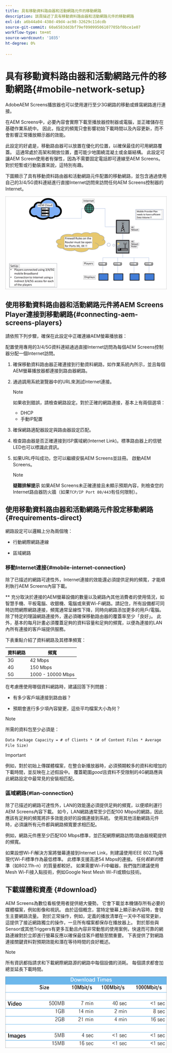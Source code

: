 ```yaml
---
title: 具有移動資料路由器和活動網路元件的移動網路
description: 該頁描述了具有移動資料路由器和活動網路元件的移動網路
exl-id: a6b44a04-438d-49d4-ac98-32629c11dcdb
source-git-commit: 60a6583dd3bf79ef09099506107705bf0bce1e07
workflow-type: tm+mt
source-wordcount: '1035'
ht-degree: 0%

---
```


# 具有移動資料路由器和活動網路元件的移動網路{#mobile-network-setup}

AdobeAEM Screens播放器也可以使用運行至少3G網路的移動或蜂窩網路進行連接。

在AEM Screens中，必要內容會實際下載至播放器控制器或電腦，並正確儲存在基礎作業系統中。 因此，指定的頻寬只會影響初始下載時間以及內容更新，而不會影響正常播放顯示器的效能。

此設定的好處是，移動路由器可以放置在優化的位置，以確保最佳的可用網路覆蓋。 這通常處於高架和開放位置，盡可能少地圍繞混凝土或金屬結構。
此設定可讓AEM Screen使用者有彈性，因為不需要固定電話即可連線至AEM Screens。 對於短暫或行動裝置來說，這特別有趣。

下圖顯示了具有移動資料路由器和活動網路元件配置的移動網路，並包含通過使用自己的3/4/5G資料連結進行直接Internet訪問來訪問任何AEM Screens控制器的Internet。

![](/help/using/assets/mobile-network-1.png)

## 使用移動資料路由器和活動網路元件將AEM Screens Player連接到移動網路{#connecting-aem-screens-players}

請依照下列步驟，確保在此設定中正確連線AEM螢幕播放器：

配置使用專用的3/4/5G資料連結通過直接Internet訪問為每個AEM Screens控制器分配一個Internet訪問。

1. 確保移動資料路由器正確連接到行動資料網路，如作業系統內所示，並且每個AEM螢幕播放器都連接到路由器網路。
1. 通過調用系統瀏覽器中的URL來測試Internet連接。
   >[!NOTE]
   >如果收到錯誤，請檢查網路設定。對於正確的網路連接，基本上有兩個選項：
   >* DHCP
   >* 手動IP配置


1. 確保網路適配器設定與路由器設定匹配。

1. 檢查路由器是否正確連接到ISP廣域網(Internet Link)。標準路由器上的信號LED也可以標識此資訊。
1. 如果URL呼叫成功，您可以繼續安裝AEM Screens並註冊。 啟動AEM Screens。

   >[!NOTE]
   >**疑難排解提示**
   >如果AEM Screens未正確連接且未顯示預期內容，則檢查您的Internet路由器防火牆（如果`TCP/IP Port 80/443`有任何限制）。


## 使用移動資料路由器和活動網路元件設定移動網路{#requirements-direct}

網路設定可以邏輯上分為兩個塊：

* 行動網際網路連線

* 區域網路

### 移動Internet連接{#mobile-internet-connection}

除了已描述的網路可達性外，Internet連接的效能還必須提供足夠的頻寬，才能順利執行AEM Screens內容下載。

** 充分取決於連接的AEM螢幕設備的數量以及網路內其他消費者的使用情況，如智慧手機、平板電腦、收銀機、電腦或來賓Wi-Fi網路。請記住，所有設備都可同時訪問網際網路連接，頻寬通常呈線性下降，同時向網路添加更多的用戶/電腦。
除了特定的理論網路連接外，還必須確保移動路由器的覆蓋率至少「良好」。 此外，基本的每月計畫必須覆蓋足夠的資料容量和足夠的頻寬，以便為連接的LAN內所有連接的客戶端提供服務。

下表重點介紹了資料網路及其標準頻寬：

| 資料網路 | 頻寬 |
|--- |--- |
| 3G | 42 Mbps |
| 4G | 150 Mbps |
| 5G | 1000 - 10000 Mbps |

在考慮應使用哪個資料網路時，建議回答下列問題：

* 有多少客戶端連接到路由器？

* 預期會進行多少項內容變更，這些平均檔案大小為何？

>[!NOTE]
>
>所需的資料包至少必須是：
>
>`Data Package Capacity = # of Clients * (# of Content Files * Average File Size)`

>[!IMPORTANT]
>
>例如，對於初始上傳媒體檔案，在整合新播放器時，必須預期較多的資料和增加的下載時間，並反映在上述假設中。 覆蓋範圍&#x200B;*good*&#x200B;且資料不受限制的4G網路應與此網路設定中最常見的安裝相匹配。


### 區域網路{#lan-connection}

除了已描述的網路可達性外，LAN的效能還必須提供足夠的頻寬，以便順利運行AEM Screens內容下載。 如今，LAN網路通常至少匹配100 Mbps的網路，因此應該有足夠的頻寬將許多效能良好的設備連接到系統。 使用其他活動網路元件時，必須讓所有元件都與網路頻寬要求相匹配。

例如，網路元件應至少匹配100 Mbps標準，並匹配網際網路訪問/路由器規範提供的頻寬。

如果設想Wi-Fi解決方案將螢幕連接到Internet Link，則建議使用IEEE 802.11g等現代Wi-Fi標準作為最低標準。 此標準支援高達54 Mbps的連接。 任何&#x200B;*較新的*&#x200B;標準（如802.11h-n）的質量都較好。 如果需要Wi-Fi中繼器，我們強烈建議使用Mesh Wi-Fi接入點技術，例如Google Nest Mesh Wi-Fi或類似技術。

## 下載媒體和資產 {#download}

AEM Screens為數位看板使用者提供絕大優勢。 它會下載並本機儲存所有必要的媒體檔案，例如影像和視訊。 由於這個概念，當特定螢幕上顯示新內容時，會發生主要網路流量。
對於正常操作，例如，定義的播放清單在一天中不經常更新，這提供了接近網路獨立的操作，一旦所有檔案都保存在播放器上。
對於那些與Sensor或其他Triggers有更多互動且內容非常動態的使用案例，快速而可靠的網路連線對於立即進行螢幕反應以確保最佳客戶體驗至關重要。
下表提供了對網路連接關鍵資料對預期效能和潛在等待時間的良好概述。

>[!NOTE]
>
>所有資訊都指請求和下載網際網路源的網路中每個設備的消耗。 每個請求都會加總並延長下載時間。

![](/help/using/assets/mobile-router-download.png)
